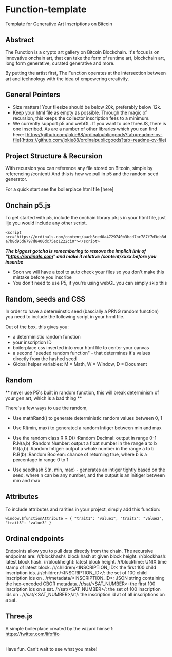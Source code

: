 # Function-template
Template for Generative Art Inscriptions on Bitcoin

## Abstract
The Function is a crypto art gallery on Bitcoin Blockchain.
It's focus is on innovative onchain art, that can take the form of runtime art, blockchain art, long form generative, curated generative and more. 

By putting the artist first, The Function operates at the intersection
between art and technology with the idea of empowering creativity.

## General Pointers
- Size matters! Your filesize should be below 20k, preferably below 12k.
- Keep your html file as empty as possible. Through the magic of recursion, this keeps the collector inscription fees to a minimum.
- We currently support p5 and webGL. If you want to use threeJS, there is one inscribed. As are a number of other libraries which you can find here: [https://github.com/jokie88/ordinalpublicgoods?tab=readme-ov-file](https://github.com/jokie88/ordinalpublicgoods?tab=readme-ov-file)

## Project Structure & Recursion
With recursion you can reference any file stored on Bitcoin, simple by referencing /content/<inscriptionId>
And this is how we pull in p5 and the random seed generator.

For a quick start see the boilerplace html file [here]

## Onchain p5.js
To get started with p5, include the onchain library p5.js in your html file, just lije you would include any other script. 

`<script src="https://ordinals.com/content/aacb3ced0a4729740b3bcd7bc787f7d3eb8da7b8d95d6797d8400dc75ec1222ci0"></script>`

***The biggest gotcha is remembering to remove the implicit link of "https://ordinals.com" and make it relative /content/xxxx before you inscribe***

- Soon we will have a tool to auto check your files so you don't make this mistake before you inscribe
- You don't need to use P5, if you're using webGL you can simply skip this

## Random, seeds and CSS 
In order to have a determinstic seed (bascially a PRNG random function) you need to include the following script in your hrml file. 

<script src="https://ordinals.com/content/468ed32abc461867eb94aed96b4cf785bae8704845b00a982607d8f98245d7f6i0"></script>


Out of the box, this gives you:
- a deterministic random function
- your inscription ID
- boilerplace css inserted into your html file to center your canvas
- a second "seeded random function" - that determines it's values directly from the hashed seed
- Global helper variables: M = Math, W = Window, D = Document

## Random

** never use P5's built in random function, this will break determinism of your gen art, which is a bad thing **

There's a few ways to use the random, 

- Use mathRand() to generate deterministic random values between 0, 1

- Use RI(min, max) to generated a random Intiger between min and max

- Use the random class R
  R.D()       :Random Decimal:   output in range 0-1
  R.N(a,b)    :Random Number:    output a float number in the range a to b 
  R.I(a,b)    :Random Intiger:   output a whole number in the range a to b 
  R.B(b)      :Random Boolean:   chance of returning true, where b is a percentage in range 0 to 1

- Use seedhash S(n, min, max) - generates an intiger tightly based on the seed, where n can be any number, and the output is an initiger between min and max

## Attributes
To include attributes and rarities in your project, simply add this function:

`window.$functionAttribute = {
 "trait1": "value1",
 "trait2": "value2",
 "trait3": "value3"
}`

## Ordinal endpoints

Endpoints allow you to pull data directly from the chain. The recursive endpoints are:
/r/blockhash/<HEIGHT>: block hash at given block height.
/r/blockhash: latest block hash.
/r/blockheight: latest block height.
/r/blocktime: UNIX time stamp of latest block.
/r/children/<INSCRIPTION_ID>: the first 100 child inscription ids.
/r/children/<INSCRIPTION_ID>/<PAGE>: the set of 100 child inscription ids on <PAGE>.
/r/metadata/<INSCRIPTION_ID>: JSON string containing the hex-encoded CBOR metadata.
/r/sat/<SAT_NUMBER>: the first 100 inscription ids on a sat.
/r/sat/<SAT_NUMBER>/<PAGE>: the set of 100 inscription ids on <PAGE>.
/r/sat/<SAT_NUMBER>/at/<INDEX>: the inscription id at <INDEX> of all inscriptions on a sat.

## Three.js

A simple boilerplace created by the wizard himself: https://twitter.com/lifofifo


##
Have fun. Can't wait to see what you make!

